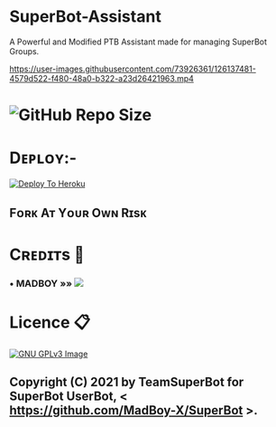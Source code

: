 # SuperBot-Assistant
A Powerful and Modified PTB Assistant made for managing SuperBot Groups.

https://user-images.githubusercontent.com/73926361/126137481-4579d522-f480-48a0-b322-a23d26421963.mp4

# ![GitHub Repo Size](https://img.shields.io/github/repo-size/MadBoy-X/SuperBot-Assistant)

# Dᴇᴘʟᴏʏ:-

[![Deploy To Heroku](https://www.herokucdn.com/deploy/button.svg)](https://dashboard.heroku.com/new?button-url=https%3A%2F%2Fgithub.com%2FMadBoy-X%2FSuperBot-Assistant&template=https%3A%2F%2Fgithub.com%2FMadBoy-X%2FSuperBot-Assistant)

## Fᴏʀᴋ Aᴛ Yᴏᴜʀ Oᴡɴ Rɪsᴋ

# Cʀᴇᴅɪᴛs 📍
### • MADBOY   »»  <a href="https://github.com/madboy482" alt="MadBoy"> <img src="https://img.shields.io/badge/MADBOY-30302f?logo=github" /></a>

# Licence 📋
[![GNU GPLv3 Image](https://www.gnu.org/graphics/gplv3-127x51.png)](http://www.gnu.org/licenses/gpl-3.0.en.html)  

## Copyright (C) 2021 by TeamSuperBot for SuperBot UserBot, < https://github.com/MadBoy-X/SuperBot >.
